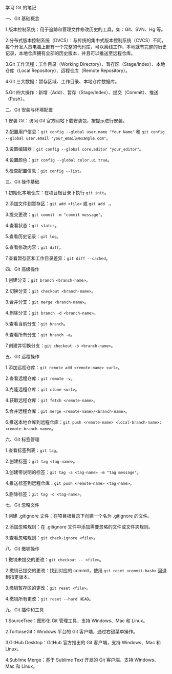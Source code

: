 学习 Git 的笔记

一、Git 基础概念

1.版本控制系统：用于追踪和管理文件修改历史的工具，如：Git、SVN、Hg 等。

2.分布式版本控制系统（DVCS）：与传统的集中式版本控制系统（CVCS）不同，每个开发人员电脑上都有一个完整的代码库，可以离线工作，本地就有完整的历史记录，本地仓库拥有全部的历史版本，并且可以推送至远程仓库。

3.Git 工作流程：工作目录（Working Directory）、暂存区（Stage/Index）、本地仓库（Local Repository）、远程仓库（Remote Repository）。

4.Git 三大数据：暂存区域、工作目录、本地仓库数据库。

5.Git 四大操作：新增（Add）、暂存（Stage/Index）、提交（Commit）、推送（Push）。

二、Git 安装与环境配置

1.安装 Git：访问 Git 官方网站下载安装包，按提示进行安装。

2.配置用户信息：`git config --global user.name "Your Name"` 和 `git config --global user.email "your_email@example.com"`。

3.设置编辑器：`git config --global core.editor "your_editor"`。

4.设置颜色：`git config --global color.ui true`。

5.检查配置信息：`git config --list`。

三、Git 操作基础

1.初始化本地仓库：在项目根目录下执行 `git init`。

2.添加文件到暂存区：`git add <file>` 或 `git add .`。

3.提交更改：`git commit -m "commit message"`。

4.查看状态：`git status`。

5.查看历史记录：`git log`。

6.查看修改内容：`git diff`。

7.查看暂存区和工作目录差异：`git diff --cached`。

四、Git 高级操作

1.创建分支：`git branch <branch-name>`。

2.切换分支：`git checkout <branch-name>`。

3.合并分支：`git merge <branch-name>`。

4.删除分支：`git branch -d <branch-name>`。

5.查看当前分支：`git branch`。

6.查看所有分支：`git branch -a`。

7.创建并切换分支：`git checkout -b <branch-name>`。

五、Git 远程操作

1.添加远程仓库：`git remote add <remote-name> <url>`。

2.查看远程仓库：`git remote -v`。

3.克隆远程仓库：`git clone <url>`。

4.获取远程仓库：`git fetch <remote-name>`。

5.合并远程仓库：`git merge <remote-name>/<branch-name>`。

6.推送本地仓库到远程仓库：`git push <remote-name> <local-branch-name>:<remote-branch-name>`。

六、Git 标签管理

1.查看标签列表：`git tag`。

2.创建标签：`git tag <tag-name>`。

3.创建带说明的标签：`git tag -a <tag-name> -m "tag message"`。

4.推送标签到远程仓库：`git push <remote-name> <tag-name>`。

5.删除标签：`git tag -d <tag-name>`。

七、Git 忽略文件

1.创建 .gitignore 文件：在项目根目录下创建一个名为 .gitignore 的文件。

2.添加忽略规则：在 .gitignore 文件中添加需要忽略的文件或文件夹规则。

3.查看忽略规则：`git check-ignore <file>`。

八、Git 撤销操作

1.撤销未提交的更改：`git checkout -- <file>`。

2.撤销已提交的更改：找到对应的 commit，使用 `git reset <commit-hash>` 回退到指定版本。

3.撤销暂存区的更改：`git reset <file>`。

4.撤销所有更改：`git reset --hard HEAD`。

九、Git 插件和工具

1.SourceTree：图形化 Git 管理工具，支持 Windows、Mac 和 Linux。

2.TortoiseGit：Windows 平台的 Git 客户端，通过右键菜单操作。

3.GitHub Desktop：GitHub 官方推出的 Git 客户端，支持 Windows、Mac 和 Linux。

4.Sublime Merge：基于 Sublime Text 开发的 Git 客户端，支持 Windows、Mac 和 Linux。

